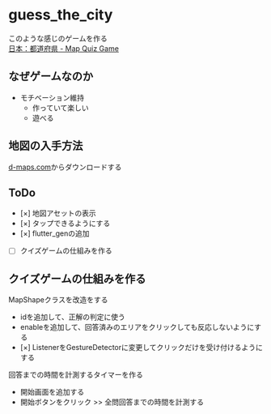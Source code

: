 # guess_the_city

このような感じのゲームを作る  
[日本：都道府県 - Map Quiz Game](https://www.geoguessr.com/ja/vgp/3184)

## なぜゲームなのか

- モチベーション維持
  - 作っていて楽しい
  - 遊べる

## 地図の入手方法

[d-maps.com](https://d-maps.com/continent.php?num_con=16&lang=ja)からダウンロードする  

## ToDo

- [×] 地図アセットの表示
- [×] タップできるようにする
- [×] flutter_genの追加
- [ ] クイズゲームの仕組みを作る
 
## クイズゲームの仕組みを作る

MapShapeクラスを改造をする

- idを追加して、正解の判定に使う 
- enableを追加して、回答済みのエリアをクリックしても反応しないようにする
- [×] ListenerをGestureDetectorに変更してクリックだけを受け付けるようにする

回答までの時間を計測するタイマーを作る

- 開始画面を追加する
- 開始ボタンをクリック >> 全問回答までの時間を計測する
